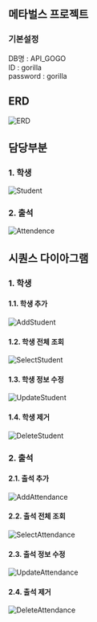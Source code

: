 ## 메타벌스 프로젝트
### 기본설정
DB명 : API_GOGO  
ID : gorilla  
password : gorilla  
## ERD
![ERD](https://raw.githubusercontent.com/smg0218/metabirth/refs/heads/master/src/main/resources/picture/erd/KakaoTalk_20250325_232038464.png)

## 담당부분
### 1. 학생
![Student](https://raw.githubusercontent.com/smg0218/metabirth/refs/heads/master/src/main/resources/picture/erd/student.png)

### 2. 출석
![Attendence](https://raw.githubusercontent.com/smg0218/metabirth/refs/heads/master/src/main/resources/picture/erd/attendance.png)
## 시퀀스 다이아그램

### 1. 학생
#### 1.1. 학생 추가
![AddStudent](https://raw.githubusercontent.com/smg0218/metabirth/refs/heads/master/src/main/resources/picture/sequence/student1.png)

#### 1.2. 학생 전체 조회
![SelectStudent](https://raw.githubusercontent.com/smg0218/metabirth/refs/heads/master/src/main/resources/picture/sequence/student2.png)

#### 1.3. 학생 정보 수정
![UpdateStudent](https://raw.githubusercontent.com/smg0218/metabirth/refs/heads/master/src/main/resources/picture/sequence/student3.png)

#### 1.4. 학생 제거
![DeleteStudent](https://raw.githubusercontent.com/smg0218/metabirth/refs/heads/master/src/main/resources/picture/sequence/student4.png)

### 2. 출석
#### 2.1. 출석 추가
![AddAttendance](https://raw.githubusercontent.com/smg0218/metabirth/refs/heads/master/src/main/resources/picture/sequence/attendance1.png)

#### 2.2. 출석 전체 조회
![SelectAttendance](https://raw.githubusercontent.com/smg0218/metabirth/refs/heads/master/src/main/resources/picture/sequence/attendance2.png)

#### 2.3. 출석 정보 수정
![UpdateAttendance](https://raw.githubusercontent.com/smg0218/metabirth/refs/heads/master/src/main/resources/picture/sequence/attendance3.png)

#### 2.4. 출석 제거
![DeleteAttendance](https://raw.githubusercontent.com/smg0218/metabirth/refs/heads/master/src/main/resources/picture/sequence/attendance4.png)

